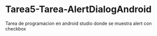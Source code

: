 # Tarea5-Tarea-AlertDialogAndroid
Tarea de programacion en android studio donde se muestra alert con checkbox
